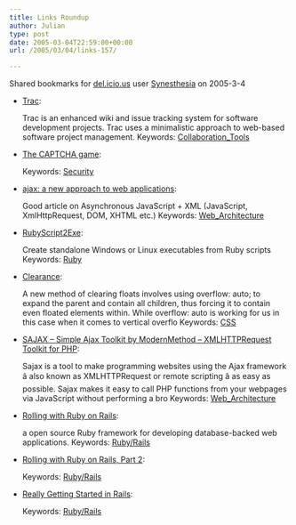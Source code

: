```yaml
---
title: Links Roundup
author: Julian
type: post
date: 2005-03-04T22:59:00+00:00
url: /2005/03/04/links-157/

---
```

Shared bookmarks for [del.icio.us][1] user  [Synesthesia][2] on 2005-3-4

  * [Trac][3]:
  
    Trac is an enhanced wiki and issue tracking system for software development projects. Trac uses a minimalistic approach to web-based software project management. Keywords: [Collaboration_Tools][4]
  * [The CAPTCHA game][5]:
   
    Keywords: [Security][6]
  * [ajax: a new approach to web applications][7]:
  
    Good article on Asynchronous JavaScript + XML (JavaScript, XmlHttpRequest, DOM, XHTML etc.) Keywords: [Web_Architecture][8]
  * [RubyScript2Exe][9]:
  
    Create standalone Windows or Linux executables from Ruby scripts Keywords: [Ruby][10]
  * [Clearance][11]:
  
    A new method of clearing floats involves using overflow: auto; to expand the parent and contain all children, thus forcing it to contain even floated elements within. While overflow: auto is working for us in this case when it comes to vertical overflo Keywords: [CSS][12]
  * [SAJAX &#8211; Simple Ajax Toolkit by ModernMethod &#8211; XMLHTTPRequest Toolkit for PHP][13]:
   
    Sajax is a tool to make programming websites using the Ajax framework â also known as XMLHTTPRequest or remote scripting â as easy as possible. Sajax makes it easy to call PHP functions from your webpages via JavaScript without performing a bro Keywords: [Web_Architecture][8]
  * [Rolling with Ruby on Rails][14]:
  
    a open source Ruby framework for developing database-backed web applications. Keywords: [Ruby/Rails][15]
  * [Rolling with Ruby on Rails, Part 2][16]:
   
    Keywords: [Ruby/Rails][15]
  * [Really Getting Started in Rails][17]:
   
    Keywords: [Ruby/Rails][15]

 [1]: https://del.icio.us/
 [2]: https://del.icio.us/synesthesia
 [3]: https://projects.edgewall.com/trac/ "https://projects.edgewall.com/trac/"
 [4]: https://del.icio.us/synesthesia/Collaboration_Tools
 [5]: https://weblog.infoworld.com/udell/2004/12/01.html "https://weblog.infoworld.com/udell/2004/12/01.html"
 [6]: https://del.icio.us/synesthesia/Security
 [7]: https://www.adaptivepath.com/publications/essays/archives/000385.php "https://www.adaptivepath.com/publications/essays/archives/000385.php"
 [8]: https://del.icio.us/synesthesia/Web_Architecture
 [9]: https://www.erikveen.dds.nl/rubyscript2exe/ "https://www.erikveen.dds.nl/rubyscript2exe/"
 [10]: https://del.icio.us/synesthesia/Ruby
 [11]: https://www.mezzoblue.com/archives/2005/03/03/clearance/ "https://www.mezzoblue.com/archives/2005/03/03/clearance/"
 [12]: https://del.icio.us/synesthesia/CSS
 [13]: https://www.modernmethod.com/sajax/ "https://www.modernmethod.com/sajax/"
 [14]: https://www.onlamp.com/pub/a/onlamp/2005/01/20/rails.html "https://www.onlamp.com/pub/a/onlamp/2005/01/20/rails.html"
 [15]: https://del.icio.us/synesthesia/Ruby/Rails
 [16]: https://www.onlamp.com/pub/a/onlamp/2005/03/03/rails.html "https://www.onlamp.com/pub/a/onlamp/2005/03/03/rails.html"
 [17]: https://www.slash7.com/flashback/2005/01/oreilly_onlamp.html "https://www.slash7.com/flashback/2005/01/oreilly_onlamp.html"